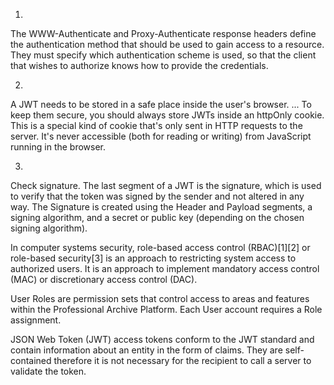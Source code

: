 

1.
The WWW-Authenticate and Proxy-Authenticate response headers define the authentication method that should be used to gain access to a resource. They must specify which authentication scheme is used, so that the client that wishes to authorize knows how to provide the credentials.

2.
A JWT needs to be stored in a safe place inside the user's browser. ... To keep them secure, you should always store JWTs inside an httpOnly cookie. This is a special kind of cookie that's only sent in HTTP requests to the server. It's never accessible (both for reading or writing) from JavaScript running in the browser.

3.
Check signature. The last segment of a JWT is the signature, which is used to verify that the token was signed by the sender and not altered in any way. The Signature is created using the Header and Payload segments, a signing algorithm, and a secret or public key (depending on the chosen signing algorithm).


In computer systems security, role-based access control (RBAC)[1][2] or role-based security[3] is an approach to restricting system access to authorized users. It is an approach to implement mandatory access control (MAC) or discretionary access control (DAC).

User Roles are permission sets that control access to areas and features within the Professional Archive Platform. Each User account requires a Role assignment.


JSON Web Token (JWT) access tokens conform to the JWT standard and contain information about an entity in the form of claims. They are self-contained therefore it is not necessary for the recipient to call a server to validate the token.


